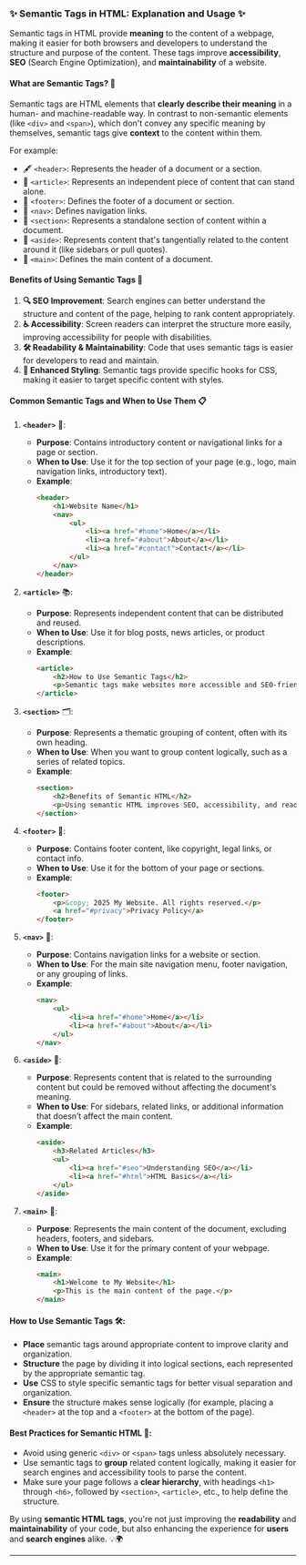 ### ✨ Semantic Tags in HTML: Explanation and Usage ✨

Semantic tags in HTML provide **meaning** to the content of a webpage, making it easier for both browsers and developers to understand the structure and purpose of the content. These tags improve **accessibility**, **SEO** (Search Engine Optimization), and **maintainability** of a website.

#### What are Semantic Tags? 🤔

Semantic tags are HTML elements that **clearly describe their meaning** in a human- and machine-readable way. In contrast to non-semantic elements (like `<div>` and `<span>`), which don't convey any specific meaning by themselves, semantic tags give **context** to the content within them.

For example:
- 🖋️ `<header>`: Represents the header of a document or a section.
- 📄 `<article>`: Represents an independent piece of content that can stand alone.
- 🦶 `<footer>`: Defines the footer of a document or section.
- 🔗 `<nav>`: Defines navigation links.
- 📑 `<section>`: Represents a standalone section of content within a document.
- 📝 `<aside>`: Represents content that's tangentially related to the content around it (like sidebars or pull quotes).
- 💬 `<main>`: Defines the main content of a document.

#### Benefits of Using Semantic Tags 🌟

1. **🔍 SEO Improvement**: Search engines can better understand the structure and content of the page, helping to rank content appropriately.
2. **♿ Accessibility**: Screen readers can interpret the structure more easily, improving accessibility for people with disabilities.
3. **🛠️ Readability & Maintainability**: Code that uses semantic tags is easier for developers to read and maintain.
4. **🎨 Enhanced Styling**: Semantic tags provide specific hooks for CSS, making it easier to target specific content with styles.

#### Common Semantic Tags and When to Use Them 📋

1. **`<header>`** 🧭:
   - **Purpose**: Contains introductory content or navigational links for a page or section.
   - **When to Use**: Use it for the top section of your page (e.g., logo, main navigation links, introductory text).
   - **Example**:
     ```html
     <header>
         <h1>Website Name</h1>
         <nav>
             <ul>
                 <li><a href="#home">Home</a></li>
                 <li><a href="#about">About</a></li>
                 <li><a href="#contact">Contact</a></li>
             </ul>
         </nav>
     </header>
     ```

2. **`<article>`** 📚:
   - **Purpose**: Represents independent content that can be distributed and reused.
   - **When to Use**: Use it for blog posts, news articles, or product descriptions.
   - **Example**:
     ```html
     <article>
         <h2>How to Use Semantic Tags</h2>
         <p>Semantic tags make websites more accessible and SEO-friendly.</p>
     </article>
     ```

3. **`<section>`** 🗂️:
   - **Purpose**: Represents a thematic grouping of content, often with its own heading.
   - **When to Use**: When you want to group content logically, such as a series of related topics.
   - **Example**:
     ```html
     <section>
         <h2>Benefits of Semantic HTML</h2>
         <p>Using semantic HTML improves SEO, accessibility, and readability.</p>
     </section>
     ```

4. **`<footer>`** 🦶:
   - **Purpose**: Contains footer content, like copyright, legal links, or contact info.
   - **When to Use**: Use it for the bottom of your page or sections.
   - **Example**:
     ```html
     <footer>
         <p>&copy; 2025 My Website. All rights reserved.</p>
         <a href="#privacy">Privacy Policy</a>
     </footer>
     ```

5. **`<nav>`** 🔗:
   - **Purpose**: Contains navigation links for a website or section.
   - **When to Use**: For the main site navigation menu, footer navigation, or any grouping of links.
   - **Example**:
     ```html
     <nav>
         <ul>
             <li><a href="#home">Home</a></li>
             <li><a href="#about">About</a></li>
         </ul>
     </nav>
     ```

6. **`<aside>`** 📝:
   - **Purpose**: Represents content that is related to the surrounding content but could be removed without affecting the document's meaning.
   - **When to Use**: For sidebars, related links, or additional information that doesn’t affect the main content.
   - **Example**:
     ```html
     <aside>
         <h3>Related Articles</h3>
         <ul>
             <li><a href="#seo">Understanding SEO</a></li>
             <li><a href="#html">HTML Basics</a></li>
         </ul>
     </aside>
     ```

7. **`<main>`** 💬:
   - **Purpose**: Represents the main content of the document, excluding headers, footers, and sidebars.
   - **When to Use**: Use it for the primary content of your webpage.
   - **Example**:
     ```html
     <main>
         <h1>Welcome to My Website</h1>
         <p>This is the main content of the page.</p>
     </main>
     ```

#### How to Use Semantic Tags 🛠️:

- **Place** semantic tags around appropriate content to improve clarity and organization.
- **Structure** the page by dividing it into logical sections, each represented by the appropriate semantic tag.
- **Use** CSS to style specific semantic tags for better visual separation and organization.
- **Ensure** the structure makes sense logically (for example, placing a `<header>` at the top and a `<footer>` at the bottom of the page).

#### Best Practices for Semantic HTML 🌱:

- Avoid using generic `<div>` or `<span>` tags unless absolutely necessary.
- Use semantic tags to **group** related content logically, making it easier for search engines and accessibility tools to parse the content.
- Make sure your page follows a **clear hierarchy**, with headings `<h1>` through `<h6>`, followed by `<section>`, `<article>`, etc., to help define the structure.

By using **semantic HTML tags**, you're not just improving the **readability** and **maintainability** of your code, but also enhancing the experience for **users** and **search engines** alike. 💡🌍



---